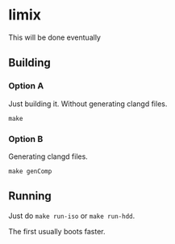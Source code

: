 # limix

This will be done eventually

## Building

### Option A

Just building it. Without generating clangd files.

```
make
```

### Option B

Generating clangd files.

```
make genComp
```

## Running

Just do `make run-iso` or `make run-hdd`.

The first usually boots faster.
